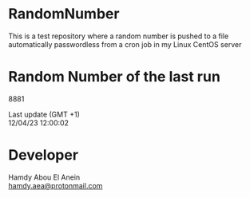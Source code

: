 # RandomNumber    
This is a test repository where a random number is pushed to a file automatically passwordless from a cron job in my Linux CentOS server    
# Random Number of the last run   
8881
      
Last update (GMT +1)    
12/04/23 12:00:02
# Developer    
Hamdy Abou El Anein   
hamdy.aea@protonmail.com
